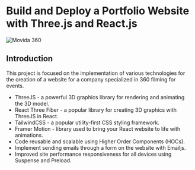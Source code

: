 # Build and Deploy a Portfolio Website with Three.js and React.js
![Movida 360](https://i.ibb.co/XDLL9Gw/movida-Screen-Shot.jpg)


## Introduction
This project is focused on the implementation of various technologies for the creation of a website for a company specialized in 360 filming for events. 
 
- ThreeJS - a powerful 3D graphics library for rendering and animating the 3D model.
- React Three Fiber - a popular library for creating 3D graphics with ThreeJS in React.
- TailwindCSS - a popular utility-first CSS styling framework.
- Framer Motion - library used to bring your React website to life with animations.
- Code reusable and scalable using Higher Order Components (HOCs).
- Implement sending emails through a form on the website with Emailjs.
- Improved site performance responsiveness for all devices using Suspense and Preload.

